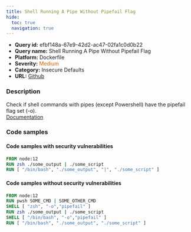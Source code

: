 ```yaml
---
title: Shell Running A Pipe Without Pipefail Flag
hide:
  toc: true
  navigation: true
---
```


<style>
  .highlight .hll {
    background-color: #ff171742;
  }
  .md-content {
    max-width: 1100px;
    margin: 0 auto;
  }
</style>

-   **Query id:** efbf148a-67e9-42d2-ac47-02fa1c0d0b22
-   **Query name:** Shell Running A Pipe Without Pipefail Flag
-   **Platform:** Dockerfile
-   **Severity:** <span style="color:#C60">Medium</span>
-   **Category:** Insecure Defaults
-   **URL:** [Github](https://github.com/Checkmarx/kics/tree/master/assets/queries/dockerfile/shell_running_a_pipe_without_pipefail_flag)

### Description
Check if shell commands with pipes (except Powershell) have the pipefail flag set (-o).<br>
[Documentation](https://docs.docker.com/engine/reference/builder/#run)

### Code samples
#### Code samples with security vulnerabilities
```dockerfile title="Postitive test num. 1 - dockerfile file" hl_lines="2 3"
FROM node:12
RUN zsh ./some_output | ./some_script
RUN [ "/bin/bash", "./some_output", "|", "./some_script" ]
```


#### Code samples without security vulnerabilities
```dockerfile title="Negative test num. 1 - dockerfile file"
FROM node:12
RUN pwsh SOME_CMD | SOME_OTHER_CMD
SHELL [ "zsh", "-o","pipefail" ]
RUN zsh ./some_output | ./some_script
SHELL [ "/bin/bash", "-o","pipefail" ]
RUN [ "/bin/bash", "./some_output", "./some_script" ]


```
